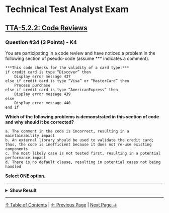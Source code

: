 # Technical Test Analyst Exam

## [TTA-5.2.2: Code Reviews](../5-reviews/5.2-using-checklists-in-reviews.md#522-code-reviews)

### Question #34 (3 Points) - K4

You are participating in a code review and have noticed a problem in the following section of pseudo-code (assume \*\*\* indicates a comment).

```pseudo
***This code checks for the validity of a card type:***
if credit card is type “Discover” then
    Display error message 437
else if credit card is type “Visa” or “MasterCard” then
    Process purchase
else if credit card is type “AmericanExpress” then
    Display error message 439
else
    Display error message 440
end if
```

**Which of the following problems is demonstrated in this section of code and why should it be corrected?**

    a. The comment in the code is incorrect, resulting in a maintainability impact
    b. An external library should be used to validate the credit card; thus, the code is inefficient because it does not re-use existing components
    c. The most likely case is not tested first, resulting in a potential performance impact
    d. There is no default clause, resulting in potential cases not being handled

**Select ONE option.**

---

<details>
<summary><strong>Show Result</strong></summary>

#### Correct Answer: c

    a. Is not correct. The comment is correct – the code does check the validity of the card
    b. Is not correct. It is unlikely that there is an external library available that provides this functionality
    c. Is correct. It is unlikely that invalid ‘Discover’ cards will be entered more often than valid cards, so it is most likely the card will be Visa or MasterCard, and so that check should be performed first
    d. Is not correct. The ‘else’ handles all conditions not met by the preceding ‘if’ statements

</details>

---

[↑ Table of Contents](../../README.md#table-of-contents) | [← Previous Page](question-33.md) | [Next Page →](question-35.md)
